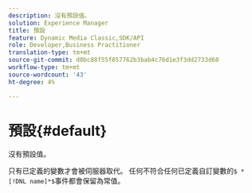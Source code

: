 ```yaml
---
description: 沒有預設值。
solution: Experience Manager
title: 預設
feature: Dynamic Media Classic,SDK/API
role: Developer,Business Practitioner
translation-type: tm+mt
source-git-commit: d0bc88f55f857762b3bab4c76d1e3f3dd2733d60
workflow-type: tm+mt
source-wordcount: '43'
ht-degree: 4%

---
```



# 預設{#default}

沒有預設值。

只有已定義的變數才會被伺服器取代。 任何不符合任何已定義自訂變數的`$ *[!DNL name]*$`事件都會保留為常值。
